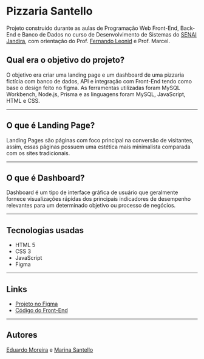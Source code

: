 # Pizzaria Santello

Projeto construido durante as aulas de Programação Web Front-End, Back-End e Banco de Dados no curso de Desenvolvimento de Sistemas do [SENAI Jandira](https://jandira.sp.senai.br/), com orientação do Prof. [Fernando Leonid](https://github.com/fernandoleonid) e Prof. Marcel.

## Qual era o objetivo do projeto?
O objetivo era criar uma landing page e um dashboard de uma pizzaria fictícia com banco de dados, API e integração com Front-End tendo como base o design feito no figma. As ferramentas utilizadas foram MySQL Workbench, Node.js, Prisma e as linguagens foram MySQL, JavaScript, HTML e CSS.

---

## O que é Landing Page?
Landing Pages são páginas com foco principal na conversão de visitantes, assim, essas páginas possuem uma estética mais minimalista comparada com os sites tradicionais.

---

## O que é Dashboard?
Dashboard é um tipo de interface gráfica de usuário que geralmente fornece visualizações rápidas dos principais indicadores de desempenho relevantes para um determinado objetivo ou processo de negócios.

---

## Tecnologias usadas
- HTML 5
- CSS 3
- JavaScript
- Figma

---

## Links
- [Projeto no Figma](https://www.figma.com/file/ON71teYRgF0vBtwP3LOWLB/layout?node-id=1%3A2&t=AYJcOCTJ9bDfpjPk-1)
- [Código do Front-End](https://github.com/EduardoMoreiraMachado/projeto-pizzaria-santello-front-end)

---

## Autores
[Eduardo Moreira](https://github.com/EduardoMoreiraMachado) e [Marina Santello](https://github.com/MarinaSantello)

